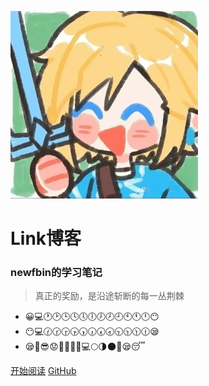 ![logo](./assets/_coverpage/happy-link-1740296531593-1.jpeg)

# Link博客

### newfbin的学习笔记

> 真正的奖励，是沿途斩断的每一丛荆棘

* 😀💻🕐🕑🕒🕓🕔🕕🕖🕗🕘🕙🕚🕛😶
* 😶💻🕜🕝🕞🕟🕠🕡🕢🕣🕤🕥🕦🕧😪
* 😪👀😎😟😤💪💪💪💻🌕🌗🌑🌞😪😴

[开始阅读](README.md)
[GitHub](https://github.com/newfbin)